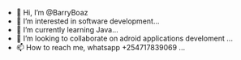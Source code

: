 - 👋 Hi, I’m @BarryBoaz
- 👀 I’m interested in software development...
- 🌱 I’m currently learning Java...
- 💞️ I’m looking to collaborate on adroid applications develoment ...
- 📫 How to reach me, whatsapp +254717839069 ...

<!---
BarryBoaz/BarryBoaz is a ✨ special ✨ repository because its `README.md` (this file) appears on your GitHub profile.
You can click the Preview link to take a look at your changes.
--->
